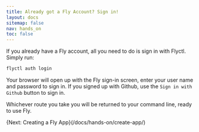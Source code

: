 ```yaml
---
title: Already got a Fly Account? Sign in!
layout: docs
sitemap: false
nav: hands_on
toc: false
---
```


If you already have a Fly account, all you need to do is sign in with Flyctl. Simply run:

```cmd
flyctl auth login
```

Your browser will open up with the Fly sign-in screen, enter your user name and password to sign in. If you signed up with Github, use the `Sign in with Github` button to sign in.

Whichever route you take you will be returned to your command line, ready to use Fly.

{Next: Creating a Fly App}(/docs/hands-on/create-app/)
